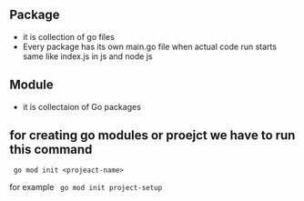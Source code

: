 ## Package

- it is collection of go files
- Every package has its own main.go file when actual code run starts same like index.js in js and node js

## Module

- it is collectaion of Go packages

## for creating go modules or proejct we have to run this command

` go mod init <projeact-name>`

for example ` go mod init project-setup`
